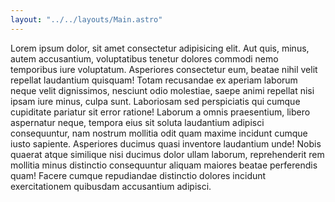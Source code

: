 ```yaml
---
layout: "../../layouts/Main.astro"
---
```

Lorem ipsum dolor, sit amet consectetur adipisicing elit. Aut quis, minus, autem accusantium, voluptatibus tenetur dolores commodi nemo temporibus iure voluptatum. Asperiores consectetur eum, beatae nihil velit repellat laudantium quisquam!
Totam recusandae ex aperiam laborum neque velit dignissimos, nesciunt odio molestiae, saepe animi repellat nisi ipsam iure minus, culpa sunt. Laboriosam sed perspiciatis qui cumque cupiditate pariatur sit error ratione!
Laborum a omnis praesentium, libero aspernatur neque, tempora eius sit soluta laudantium adipisci consequuntur, nam nostrum mollitia odit quam maxime incidunt cumque iusto sapiente. Asperiores ducimus quasi inventore laudantium unde!
Nobis quaerat atque similique nisi ducimus dolor ullam laborum, reprehenderit rem mollitia minus distinctio consequuntur aliquam maiores beatae perferendis quam! Facere cumque repudiandae distinctio dolores incidunt exercitationem quibusdam accusantium adipisci.